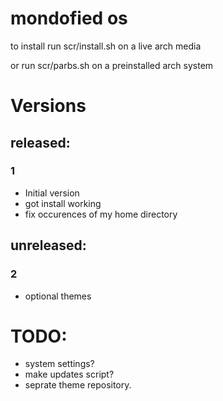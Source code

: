 # mondofied os
to install run scr/install.sh on a live arch media

or run scr/parbs.sh on a preinstalled arch system

# Versions
## released:
### 1
 - Initial version
 - got install working
 - fix occurences of my home directory
 
## unreleased:
### 2
 - optional themes

# TODO:
 - system settings?
 - make updates script?
 - seprate theme repository.
